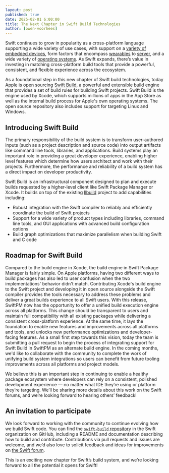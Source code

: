 ```yaml
---
layout: post
published: true
date: 2025-02-01 6:00:00
title: The Next Chapter in Swift Build Technologies
author: [owen-voorhees]
---
```


Swift continues to grow in popularity as a cross-platform language supporting a wide variety of use cases, with support on a [variety of embedded devices](/blog/embedded-swift-examples/), form factors that encompass [wearables](https://developer.apple.com/documentation/watchos-apps/building_a_watchos_app) to [server](/documentation/server/), and a wide variety of [operating systems](/documentation/articles/static-linux-getting-started.html). As Swift expands, there’s value in investing in matching cross-platform build tools that provide a powerful, consistent, and flexible experience across the ecosystem.

As a foundational step in this new chapter of Swift build technologies, today Apple is open sourcing [Swift Build](https://github.com/swiftlang/swift-build), a powerful and extensible build engine that provides a set of build rules for building Swift projects. Swift Build is the engine used by Xcode, which supports millions of apps in the App Store as well as the internal build process for Apple's own operating systems. The open source repository also includes support for targeting Linux and Windows.

## Introducing Swift Build

The primary responsibility of the build system is to transform user-authored inputs (such as a project description and source code) into output artifacts like command line tools, libraries, and applications. Build systems play an important role in providing a great developer experience, enabling higher level features which determine how users architect and work with their projects. Furthermore, the performance and reliability of a build system has a direct impact on developer productivity.

Swift Build is an infrastructural component designed to plan and execute builds requested by a higher-level client like Swift Package Manager or Xcode. It builds on top of the existing [llbuild](https://github.com/swiftlang/swift-llbuild) project to add capabilities including:

* Robust integration with the Swift compiler to reliably and efficiently coordinate the build of Swift projects
* Support for a wide variety of product types including libraries, command line tools, and GUI applications with advanced build configuration options
* Build graph optimizations that maximize parallelism when building Swift and C code

## Roadmap for Swift Build

Compared to the build engine in Xcode, the build engine in Swift Package Manager is fairly simple. On Apple platforms, having two different ways to build packages has also led to user confusion when the two implementations' behavior didn't match. Contributing Xcode's build engine to the Swift project and developing it in open source alongside the Swift compiler provides the tools necessary to address these problems and deliver a great builds experience to all Swift users. With this release, SwiftPM now has the opportunity to offer a unified build execution engine across all platforms. This change should be transparent to users and maintain full compatibility with all existing packages while delivering a consistent cross-platform experience. At the same time, it lays the foundation to enable new features and improvements across all platforms and tools, and unlocks new performance optimizations and developer-facing features. As a small first step towards this vision, today the team is submitting a pull request to begin the process of integrating support for Swift Build in SwiftPM as an alternate build engine. In the coming months, we'd like to collaborate with the community to complete the work of unifying build system integrations so users can benefit from future tooling improvements across all platforms and project models.

We believe this is an important step in continuing to enable a healthy package ecosystem where developers can rely on a consistent, polished development experience — no matter what IDE they’re using or platform they’re targeting. We’ll be sharing more details about this work on the Swift forums, and we’re looking forward to hearing others’ feedback!

## An invitation to participate

We look forward to working with the community to continue evolving how we build Swift code. You can find the [`swift-build` repository](https://github.com/swiftlang/swift-build) in the Swift organization on GitHub, including a README and documentation describing how to build and contribute. Contributions via pull requests and issues are welcome, and we’d also love to solicit feedback and ideas for improvements on [the Swift forum](https://forums.swift.org/c/development/swift-build/).

This is an exciting new chapter for Swift’s build system, and we’re looking forward to all the potential it opens for Swift!
